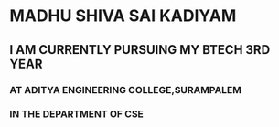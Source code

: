 # **MADHU SHIVA SAI KADIYAM**
## I AM CURRENTLY PURSUING MY BTECH 3RD YEAR
### AT ADITYA ENGINEERING COLLEGE,SURAMPALEM
### IN THE DEPARTMENT OF CSE
